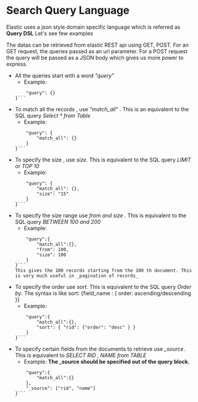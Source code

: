 # Search Query Language
 Elastic uses a json style domain specific language which is referred as **Query DSL**
 Let's see few examples

 The datas can be retrieved from elastic REST api using GET, POST. For an GET request, the queries passed as an url parameter.  For a POST request the query will be passed as a JSON body which gives us more power to express. 

 * All the queries start with a word _"query"_
    * Example: 
    ```{
        "query": {}
    }```

 * To match all the records , use *"match_all"* .  This is an equivalent to the SQL query  _Select * from Table_
    * Example: 
    ```{
        "query": {
            "match_all": {}
        }
    }```

 * To specify the size , use *size*. This is equivalent to the SQL query _LIMIT_ or _TOP 10_
    * Example:
    ```{
        "query": {
            "match_all": {},
            "size": "15"
        }
    }```

 * To specify the size range use *from and size* . This is equivalent to the SQL query _BETWEEN 100 and 200_
    * Example: 
    ```{
        "query":{
            "match_all":{},
            "from": 100,
            "size": 100
        }
    }```
    This gives the 100 records starting from the 100 th document. This is very much useful in _pagination of records_

 * To specify the order use *sort*. This is equivalent to the SQL query _Order by_. The syntax is like sort: {field_name : { order: ascending/descending }}
    * Example: 
    ```{
        "query":{
            "match_all":{},
            "sort": { "rid": {"order": "desc" } }
        }
    }```

 * To specify certain fields from the documents to retrieve use *_source*. This is equivalent to _SELECT RID , NAME from TABLE_
    * Example: **The _source should be specified out of the query block.**
    ```{
        "query":{
            "match_all":{}
        }, 
        "_source": ["rid", "name"]
    }```